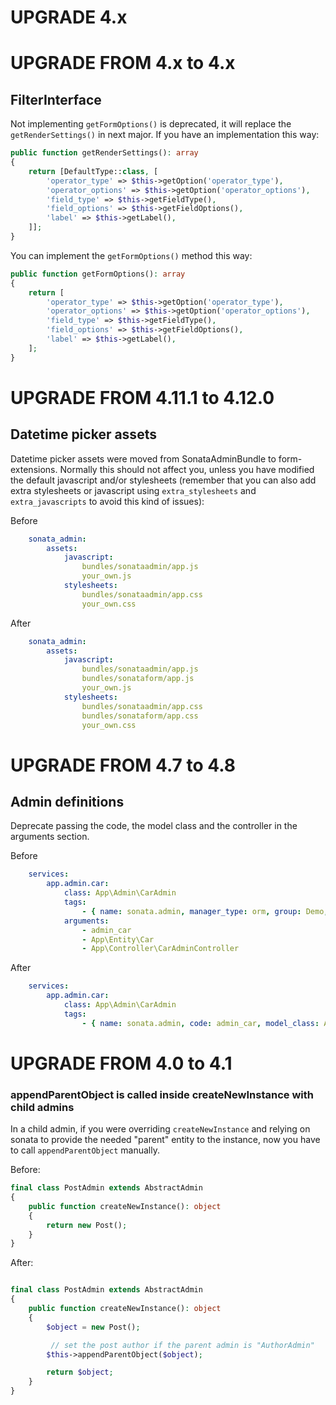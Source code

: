 UPGRADE 4.x
===========

UPGRADE FROM 4.x to 4.x
=======================

## FilterInterface

Not implementing `getFormOptions()` is deprecated, it will replace the `getRenderSettings()`
in next major. If you have an implementation this way:
```php
public function getRenderSettings(): array
{
    return [DefaultType::class, [
        'operator_type' => $this->getOption('operator_type'),
        'operator_options' => $this->getOption('operator_options'),
        'field_type' => $this->getFieldType(),
        'field_options' => $this->getFieldOptions(),
        'label' => $this->getLabel(),
    ]];
}
```
You can implement the `getFormOptions()` method this way:
```php
public function getFormOptions(): array
{
    return [
        'operator_type' => $this->getOption('operator_type'),
        'operator_options' => $this->getOption('operator_options'),
        'field_type' => $this->getFieldType(),
        'field_options' => $this->getFieldOptions(),
        'label' => $this->getLabel(),
    ];
}
```

UPGRADE FROM 4.11.1 to 4.12.0
=============================

## Datetime picker assets

Datetime picker assets were moved from SonataAdminBundle to form-extensions.
Normally this should not affect you, unless you have modified
the default javascript and/or stylesheets
(remember that you can also add extra stylesheets or javascript using
`extra_stylesheets` and `extra_javascripts` to avoid this kind of issues):

Before
```yaml
    sonata_admin:
        assets:
            javascript:
                bundles/sonataadmin/app.js
                your_own.js
            stylesheets:
                bundles/sonataadmin/app.css
                your_own.css
```

After
```yaml
    sonata_admin:
        assets:
            javascript:
                bundles/sonataadmin/app.js
                bundles/sonataform/app.js
                your_own.js
            stylesheets:
                bundles/sonataadmin/app.css
                bundles/sonataform/app.css
                your_own.css
```

UPGRADE FROM 4.7 to 4.8
=======================

## Admin definitions

Deprecate passing the code, the model class and the controller in the arguments section.

Before
```yaml
    services:
        app.admin.car:
            class: App\Admin\CarAdmin
            tags:
                - { name: sonata.admin, manager_type: orm, group: Demo, label: Car }
            arguments:
                - admin_car
                - App\Entity\Car
                - App\Controller\CarAdminController
```
After
```yaml
    services:
        app.admin.car:
            class: App\Admin\CarAdmin
            tags:
                - { name: sonata.admin, code: admin_car, model_class: App\Entity\Car, controller: App\Controller\CarAdminController, manager_type: orm, group: Demo, label: Car }
```

UPGRADE FROM 4.0 to 4.1
=======================

### appendParentObject is called inside createNewInstance with child admins

In a child admin, if you were overriding `createNewInstance` and relying on sonata to provide the needed "parent" entity
to the instance, now you have to call `appendParentObject` manually.

Before:
```php
final class PostAdmin extends AbstractAdmin
{
    public function createNewInstance(): object
    {
        return new Post();
    }
}
```

After:
```php

final class PostAdmin extends AbstractAdmin
{
    public function createNewInstance(): object
    {
        $object = new Post();

         // set the post author if the parent admin is "AuthorAdmin"
        $this->appendParentObject($object);

        return $object;
    }
}
```

